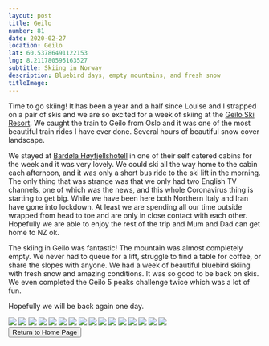 ```yaml
---
layout: post
title: Geilo
number: 81
date: 2020-02-27
location: Geilo
lat: 60.53786491122153
lng: 8.211780595163527
subtitle: Skiing in Norway
description: Bluebird days, empty mountains, and fresh snow
titleImage: 
---
```


Time to go skiing! It has been a year and a half since Louise and I strapped on a pair of skis and we are so excited for a week of skiing at the <a target="_blank" href="https://slaattaskisenter.no/en/">Geilo Ski Resort</a>. 
We caught the train to Geilo from Oslo and it was one of the most beautiful train rides I have ever done. Several hours of beautiful snow cover landscape. 

We stayed at <a target="_blank" href="https://bardola.no/en/">Bardøla Høyfjellshotell</a> in one of their self catered cabins for the week and it was very lovely. We could ski all the way home to the cabin each afternoon, and it was only a short bus ride to the ski lift in the morning. 
The only thing that was strange was that we only had two English TV channels, one of which was the news, and this whole Coronavirus thing is starting to get big. While we have been here both Northern Italy and Iran have gone into lockdown. At least we are spending all our time outside wrapped from head to toe and are only in close contact with each other. Hopefully we are able to enjoy the rest of the trip and Mum and Dad can get home to NZ ok. 

The skiing in Geilo was fantastic! The mountain was almost completely empty. We never had to queue for a lift, struggle to find a table for coffee, or share the slopes with anyone. We had a week of beautiful bluebird skiing with fresh snow and amazing conditions. It was so good to be back on skis. We even completed the Geilo 5 peaks challenge twice which was a lot of fun.

Hopefully we will be back again one day. 

<img src="https://lh3.googleusercontent.com/fmHQzTKOkN4aZUSIUFw4P-l7q649sXmAQHYDrCG6G1I7kqwBN1DjZs8Md7FZkNA_jyLxLkWbyPU8jA185ZwhOxpwPXXIZs1MWU3PYUIM4OQm-MjQYRmIe6t8IlNcGl_1z52HcTGHLbA=w2400" class="image1">
<img src="https://lh3.googleusercontent.com/vKDQYe_zQ-lAuPSG19dse8nswEeL3qpp1xxOpnyJhWLNHpuOHH0lJBpkzqJ9j1cHzI9Dq-CuhW-geaEF4MmVN2G_wnv8bd2qR-xa3ghHmucwWrojxudHUrmi8yM-GnH83fEZLE6gIK4=w2400" class="image1">
<img src="https://lh3.googleusercontent.com/IouuCM0IcmkWkhqtDQ7NwP58SwDeVYA5Pgt87gDbsO_aSWmfvdVdm9gGXlQ3yrcKEqQFnn5vgei0DHkZ90c5FwQ9USBwQsg5keOT2znTrGdsrGCJPO22gc5lkhGFzZJ9-ds0J2uSmWU=w2400" class="image1">
<img src="https://lh3.googleusercontent.com/iBAdhl-Hs29ITF_nlNgprj17Q2A4JKoAresdrlvehMFcTr8fa2LuhXDqIqwNjmmek76x06Rp1x2Iiu-bAy-840udc9vItt8Bh5WlcPUv4BXn_TsNs9uELetNRK3Rm7jgItTqhltBzKE=w2400" class="image1">
<img src="https://lh3.googleusercontent.com/kD2sC6v-Vs1kZRd2JTYq5WfW0h0ylgB_rGWpO-Eyet9wxuzwNZ30mCIp3uhkEGeCaWjZqlTvC-eclKaqBXIf3gzVinOPOn7eiPjuTIa1MufzjZw1YVU3PbNOMDclNipZW2XNrdc7lds=w2400" class="image1">
<img src="https://lh3.googleusercontent.com/a1kFIqdS6Bxgd0wcRunxAAFP7jDvRL4ghcSogrQF-ZMJZxCeDKSYn4QJCx-BKcPklIb3rJfcCWLxq46xPvMIexySQYoB7_d357YP7wz7pctVKa7c1t0DxLAeiwW-JwlfIZQKAZR7cj4=w2400" class="image1">
<img src="https://lh3.googleusercontent.com/77smDfgkoSJ5xnp2AL5CbS4ZQ0McS1G3mRtmcOahW89KiX4g4kH0-Y88SSFVUXwZaOR_it3vmrESs5ZVOEZkgNi1mutUQJffR9MzD6KfAgWTNVamYmyvnJI-IV0PPeYT7mmLcHNDsJg=w2400" class="image1">
<img src="https://lh3.googleusercontent.com/YpHcYTaaiKxCMrbnW1R38_YqoaP6S-cXAyhT-Lbwz2-jmSI8nYxThqKLqQ4z7rfqRgmH6e7kR5JDBDcA-ji0fwIC4vk-FVrUk8Jbbtsolc-TomHfY49te41Rt0PYI6c2hLBbgVRHb8Y=w2400" class="image1">
<img src="https://lh3.googleusercontent.com/91m-PqZTBeEtKDmnVKyCfjXP2Jq08bcf6FNag9dCZYa0hmxL_BSuAataHf73ZjTIsPvpjuSxtw16ctYh_D2-8Nd_LaOD-wRW1k-VpVUSKoPHgRX-xQBOXNZrmfdDu_AO3yG7SWYq0So=w2400" class="image1">
<img src="https://lh3.googleusercontent.com/0Yu31jDxcRDTM96b8jUrGd2KRmIBNz_ulfdLJcgTfbwtvMQJH3m5wv1p4APCNoMMChLxI9Um0RGpfSbnMvaAZYj1brem-WhzsfcX210SlTcvonTbWzm-Cyo6pgdLvMVsY9US_1cytTU=w2400" class="image1">
<img src="https://lh3.googleusercontent.com/yTJKSPCrCxNTPkoq4JS5vnuDAIoSM2aHs7qW64U74EiXok14_dCEBI29Is5ccZWsGhfIU7F8WqV2UjM30IsKAnyaWF_Ihi3WJHp1Lcnj2GEJBdaHoihOnC53v54yUZnu5soyR2XLsQg=w2400" class="image1">
<img src="https://lh3.googleusercontent.com/-EIIvOIMj08CSmUYgX8YsKcwMhWBZpK5_02LqqKyN3WTS0hagwrrOQEygfqBh0NGSeJzM-4c-hH7E2Kt9gAQ_X1KbJ1EpGwQRpFYqyCEeATgKFfHXxXekxYSqPxOEGgMiYVfK2aX28I=w2400" class="image1">
<img src="https://lh3.googleusercontent.com/-AWWxJsE80nCKvAdNDVrxA-vzlr22eG1S6XUH3m1qFUYLPdiZQmuZldncJ-3eA1Df5odGd6m4zJqZ_nc5lkWu1kJ2Sy2LvekRUgQQ5GQDlJOh4pSGsKw4_sE7oiSb3vuFHeQBU3_fSo=w2400" class="image1">
<img src="https://lh3.googleusercontent.com/CBLHMD0INSzFyEMnTPjLMPCiBI2WOrioudiSIltmiSbo-nYN4Ytz0u5FFMfSwmAa-FQ52opLgOJL6qSqD4xu7NNROK8eWILy3MrJToUPLJ23o_p_apDfLukmYUwLqkz9jQ-M7_w4Hpk=w2400" class="image1">
<img src="https://lh3.googleusercontent.com/jj25Z7bYw7a0BjHqiWkanKhLErJHLZxtq_bFWe0n_H767rPur2tRImHca43KnD4VC068bfKWyKhXF03U8QkTXklKWo3zcAQZLyXekY1KNrkgDXej1cpbgFbIP8FDbMFs9eyiPQlTArI=w2400" class="image1">
<img src="https://lh3.googleusercontent.com/4tfH336KuRuUVdAWuTpm1JNJToDSKQUZVyJo7uxSD5RrfYD0Q92QxFCkP58F3N6e6z22pHVuDUKxUcL7l0a6qnHuiIF8yEMV6_PajdCeOqJ2BYr9lnPBtBdLR5HFuOjvmpG2_8jy-H0=w2400" class="image4">

<div class="wrapper">
  <input type="button" class="button" value="Return to Home Page" onclick="self.close()">
</div>
